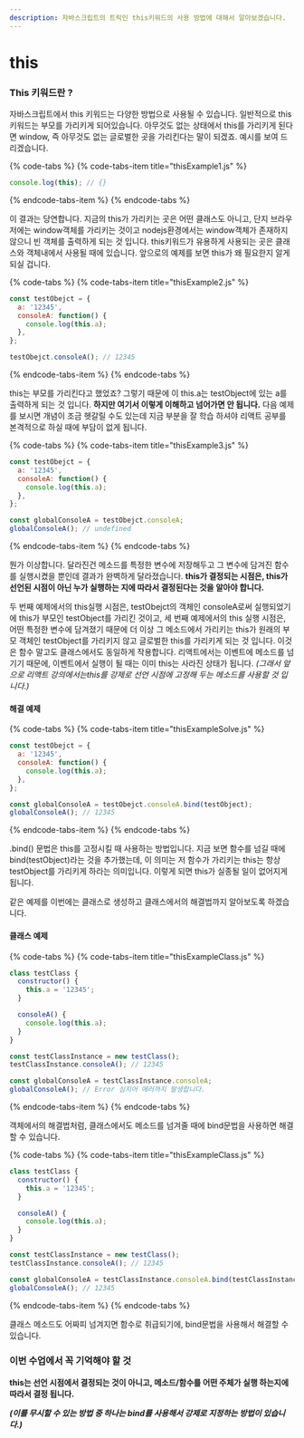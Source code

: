 ```yaml
---
description: 자바스크립트의 트릭인 this키워드의 사용 방법에 대해서 알아보겠습니다.
---
```


# this

### This 키워드란 ?

자바스크립트에서 this 키워드는 다양한 방법으로 사용될 수 있습니다. 일반적으로 this 키워드는 부모를 가리키게 되어있습니다. 아무것도 없는 상태에서 this를 가리키게 된다면 window, 즉 아무것도 없는 글로벌한 곳을 가리킨다는 말이 되겠죠. 예시를 보여 드리겠습니다.

{% code-tabs %}
{% code-tabs-item title="thisExample1.js" %}
```javascript
console.log(this); // {}
```
{% endcode-tabs-item %}
{% endcode-tabs %}

이 결과는 당연합니다. 지금의 this가 가리키는 곳은 어떤 클래스도 아니고, 단지 브라우저에는 window객체를 가리키는 것이고 nodejs환경에서는 window객체가 존재하지 않으니 빈 객체를 출력하게 되는 것 입니다. this키워드가 유용하게 사용되는 곳은 클래스와 객체내에서 사용될 때에 있습니다. 앞으로의 예제를 보면 this가 왜 필요한지 알게 되실 겁니다.

{% code-tabs %}
{% code-tabs-item title="thisExample2.js" %}
```javascript
const testObejct = {
  a: '12345',
  consoleA: function() {
    console.log(this.a);
  },
};

testObejct.consoleA(); // 12345

```
{% endcode-tabs-item %}
{% endcode-tabs %}

this는 부모를 가리킨다고 했었죠? 그렇기 때문에 이 this.a는 testObject에 있는 a를 출력하게 되는 것 입니다. **하지만 여기서 이렇게 이해하고 넘어가면 안 됩니다.** 다음 예제를 보시면 개념이 조금 헷갈릴 수도 있는데 지금 부분을 잘 학습 하셔야 리액트 공부를 본격적으로 하실 때에 부담이 없게 됩니다.

{% code-tabs %}
{% code-tabs-item title="thisExample3.js" %}
```javascript
const testObejct = {
  a: '12345',
  consoleA: function() {
    console.log(this.a);
  },
};

const globalConsoleA = testObejct.consoleA;
globalConsoleA(); // undefined

```
{% endcode-tabs-item %}
{% endcode-tabs %}

뭔가 이상합니다. 달라진건 메소드를 특정한 변수에 저장해두고 그 변수에 담겨진 함수를 실행시켰을 뿐인데 결과가 완벽하게 달라졌습니다. **this가 결정되는 시점은, this가 선언된 시점이 아닌 누가 실행하는 지에 따라서 결정된다는 것을 알아야 합니다.**

두 번째 예제에서의 this실행 시점은, testObejct의 객체인 consoleA로써 실행되었기에 this가 부모인 testObject를 가리킨 것이고, 세 번째 예제에서의 this 실행 시점은, 어떤 특정한 변수에 담겨졌기 때문에 더 이상 그 메소드에서 가리키는 this가 원래의 부모 객체인 testObject를 가리키지 않고 글로벌한 this를 가리키게 되는 것 입니다. 이것은 함수 말고도 클래스에서도 동일하게 작용합니다. 리액트에서는 이벤트에 메소드를 넘기기 때문에, 이벤트에서 실행이 될 때는 이미 this는 사라진 상태가 됩니다. _\(그래서 앞으로 리액트 강의에서는this를 강제로 선언 시점에 고정해 두는 메소드를 사용할 것 입니다.\)_

#### 해결 예제

{% code-tabs %}
{% code-tabs-item title="thisExampleSolve.js" %}
```javascript
const testObejct = {
  a: '12345',
  consoleA: function() {
    console.log(this.a);
  },
};

const globalConsoleA = testObejct.consoleA.bind(testObject);
globalConsoleA(); // 12345

```
{% endcode-tabs-item %}
{% endcode-tabs %}

.bind\(\) 문법은 this를 고정시킬 때 사용하는 방법입니다. 지금 보면 함수를 넘길 때에 bind\(testObject\)라는 것을 추가했는데, 이 의미는 저 함수가 가리키는 this는 항상 testObject를 가리키게 하라는 의미입니다. 이렇게 되면 this가 실종될 일이 없어지게 됩니다. 

같은 예제를 이번에는 클래스로 생성하고 클래스에서의 해결법까지 알아보도록 하겠습니다.

#### 클래스 예제

{% code-tabs %}
{% code-tabs-item title="thisExampleClass.js" %}
```javascript
class testClass {
  constructor() {
    this.a = '12345';
  }

  consoleA() {
    console.log(this.a);
  }
}

const testClassInstance = new testClass();
testClassInstance.consoleA(); // 12345

const globalConsoleA = testClassInstance.consoleA;
globalConsoleA(); // Error 심지어 에러까지 발생합니다.

```
{% endcode-tabs-item %}
{% endcode-tabs %}

객체에서의 해결법처럼, 클래스에서도 메소드를 넘겨줄 때에 bind문법을 사용하면 해결할 수 있습니다.

{% code-tabs %}
{% code-tabs-item title="thisExampleClass.js" %}
```javascript
class testClass {
  constructor() {
    this.a = '12345';
  }

  consoleA() {
    console.log(this.a);
  }
}

const testClassInstance = new testClass();
testClassInstance.consoleA(); // 12345

const globalConsoleA = testClassInstance.consoleA.bind(testClassInstance);
globalConsoleA(); // 12345

```
{% endcode-tabs-item %}
{% endcode-tabs %}

클래스 메소드도 어짜피 넘겨지면 함수로 취급되기에, bind문법을 사용해서 해결할 수 있습니다.

### 이번 수업에서 꼭 기억해야 할 것

**this는 선언 시점에서 결정되는 것이 아니고, 메소드/함수를 어떤 주체가 실행 하는지에 따라서 결정 됩니다.**

_**\(이를 무시할 수 있는 방법 중 하나는 bind를 사용해서 강제로 지정하는 방법이 있습니다.\)**_

